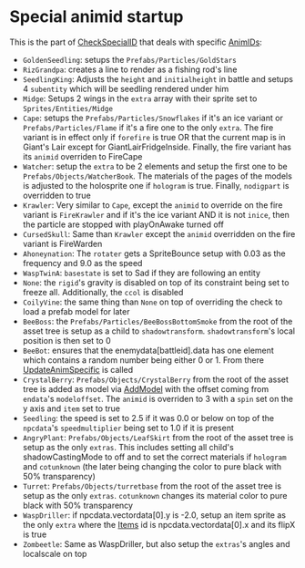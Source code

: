 # Special animid startup
This is the part of [CheckSpecialID](CheckSpecialID.md) that deals with specific [AnimIDs](../../../Enums%20and%20IDs/AnimIDs.md):

* `GoldenSeedling`: setups the `Prefabs/Particles/GoldStars`
* `RizGrandpa`: creates a line to render as a fishing rod's line
* `SeedlingKing`: Adjusts the `height` and `initialheight` in battle and setups 4 `subentity` which will be seedling rendered under him
* `Midge`: Setups 2 wings in the `extra` array with their sprite set to `Sprites/Entities/Midge`
* `Cape`: setups the `Prefabs/Particles/Snowflakes` if it's an ice variant or `Prefabs/Particles/Flame` if it's a fire one to the only `extra`. The fire variant is in effect only if `forefire` is true OR that the current map is in Giant's Lair except for GiantLairFridgeInside. Finally, the fire variant has its `animid` overriden to FireCape
* `Watcher`: setup the `extra` to be 2 elements and setup the first one to be `Prefabs/Objects/WatcherBook`. The materials of the pages of the models is adjusted to the holosprite one if `hologram` is true. Finally, `nodigpart` is overridden to true
* `Krawler`: Very similar to `Cape`, except the `animid` to override on the fire variant is `FireKrawler` and if it's the ice variant AND it is not `inice`, then the particle are stopped with playOnAwake turned off
* `CursedSkull`: Same than `Krawler` except the `animid` overridden on the fire variant is FireWarden
* `Ahoneynation`: The `rotater` gets a SpriteBounce setup with 0.03 as the frequency and 9.0 as the speed
* `WaspTwinA`: `basestate` is set to Sad if they are following an entity
* `None`: the `rigid`'s gravity is disabled on top of its constraint being set to freeze all. Additionally, the `ccol` is disabled
* `CoilyVine`: the same thing than `None` on top of overriding the check to load a prefab model for later
* `BeeBoss`: the `Prefabs/Particles/BeeBossBottomSmoke` from the root of the asset tree is setup as a child to `shadowtransform`. `shadowtransform`'s local position is then set to 0
* `BeeBot`: ensures that the enemydata\[battleid\].data has one element which contains a random number being either 0 or 1. From there [UpdateAnimSpecific](../Animations/AnimSpecific.md#updateanimspecific) is called
* `CrystalBerry`: `Prefabs/Objects/CrystalBerry` from the root of the asset tree is added as model via [AddModel](../Notable%20methods/AddModel.md) with the offset coming from `endata`'s `modeloffset`. The `animid` is overriden to 3 with a `spin` set on the y axis and `item` set to true
* `Seedling`: the speed is set to 2.5 if it was 0.0 or below on top of the `npcdata`'s `speedmultiplier` being set to 1.0 if it is present
* `AngryPlant`: `Prefabs/Objects/LeafSkirt` from the root of the asset tree is setup as the only `extras`. This includes setting all child's shadowCastingMode to off and to set the correct materials if `hologram` and `cotunknown` (the later being changing the color to pure black with 50% transparency)
* `Turret`: `Prefabs/Objects/turretbase` from the root of the asset tree is setup as the only `extras`. `cotunknown` changes its material color to pure black with 50% transparency
* `WaspDriller`: if npcdata.vectordata\[0\].y is -2.0, setup an item sprite as the only `extra` where the [Items](../../../Enums%20and%20IDs/Items.md) id is npcdata.vectordata\[0\].x and its flipX is true
* `Zombeetle`: Same as WaspDriller, but also setup the `extras`'s angles and localscale on top
